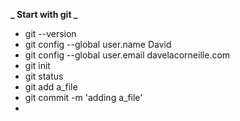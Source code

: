 **_ Start with git _**

- git --version
- git config --global user.name David
- git config --global user.email davelacorneille.com
- git init
- git status
- git add a_file
- git commit -m 'adding a_file'
-
